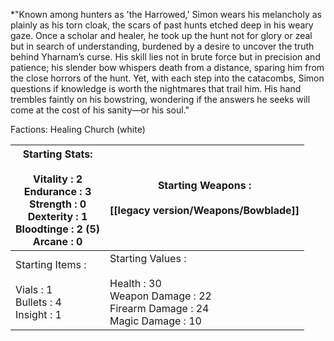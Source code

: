 *"Known among hunters as 'the Harrowed,' Simon wears his melancholy as plainly as his torn cloak, the scars of past hunts etched deep in his weary gaze. Once a scholar and healer, he took up the hunt not for glory or zeal but in search of understanding, burdened by a desire to uncover the truth behind Yharnam’s curse. His skill lies not in brute force but in precision and patience; his slender bow whispers death from a distance, sparing him from the close horrors of the hunt. Yet, with each step into the catacombs, Simon questions if knowledge is worth the nightmares that trail him. His hand trembles faintly on his bowstring, wondering if the answers he seeks will come at the cost of his sanity—or his soul."

Factions: Healing Church (white)

| Starting Stats:<br><br>Vitality : 2<br>Endurance : 3<br>Strength : 0<br>Dexterity : 1<br>Bloodtinge : 2 (5)<br>Arcane : 0 | Starting Weapons :<br> <br>[[legacy version/Weapons/Bowblade]]                                                                |
| ------------------------------------------------------------------------------------------------------------------------- | ------------------------------------------------------------------------------------------------------ |
| Starting Items :<br><br>Vials : 1<br>Bullets : 4<br>Insight : 1                                                           | Starting Values :<br><br>Health : 30<br>Weapon Damage : 22<br>Firearm Damage : 24<br>Magic Damage : 10 |







